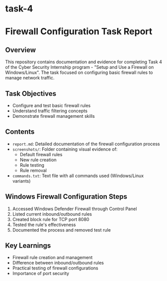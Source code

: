 # task-4

# Firewall Configuration Task Report

## Overview
This repository contains documentation and evidence for completing Task 4 of the Cyber Security Internship program - "Setup and Use a Firewall on Windows/Linux". The task focused on configuring basic firewall rules to manage network traffic.

## Task Objectives
- Configure and test basic firewall rules
- Understand traffic filtering concepts
- Demonstrate firewall management skills

## Contents
- `report.md`: Detailed documentation of the firewall configuration process
- `screenshots/`: Folder containing visual evidence of:
  - Default firewall rules
  - New rule creation
  - Rule testing
  - Rule removal
- `commands.txt`: Text file with all commands used (Windows/Linux variants)

## Windows Firewall Configuration Steps
1. Accessed Windows Defender Firewall through Control Panel
2. Listed current inbound/outbound rules
3. Created block rule for TCP port 8080
4. Tested the rule's effectiveness
5. Documented the process and removed test rule

## Key Learnings
- Firewall rule creation and management
- Difference between inbound/outbound rules
- Practical testing of firewall configurations
- Importance of port security

